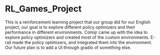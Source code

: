 # RL_Games_Project
This is a reinforcement learning project that our group did for our English project, our goal is to explore different policy optimizers and their performance in different environments. Colmjr came up with the idea to explore policy optimizers and created most of the custom environments. E-rail made the policy optimizers, and integrated them into the environment. Our future plan is to add a UI through gradio of something else.